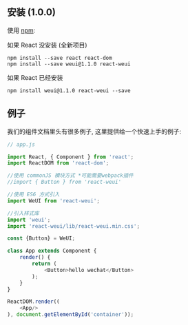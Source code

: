 ## 安装 (1.0.0)

使用 [npm](http://npmjs.com/):

如果 React 没安装 (全新项目)

```
npm install --save react react-dom
npm install --save weui@1.1.0 react-weui
```

如果 React 已经安装

```
npm install weui@1.1.0 react-weui --save
```

## 例子

我们的组件文档里头有很多例子, 这里提供给一个快速上手的例子:
```javascript
// app.js

import React, { Component } from 'react';
import ReactDOM from 'react-dom';

//使用 commonJS 模块方式 *可能需要webpack插件
//import { Button } from 'react-weui'

//使用 ES6 方式引入
import WeUI from 'react-weui';

//引入样式库
import 'weui';
import 'react-weui/lib/react-weui.min.css';

const {Button} = WeUI;

class App extends Component {
    render() {
        return (
            <Button>hello wechat</Button>
        );
    }
}

ReactDOM.render((
    <App/>
), document.getElementById('container'));

```
